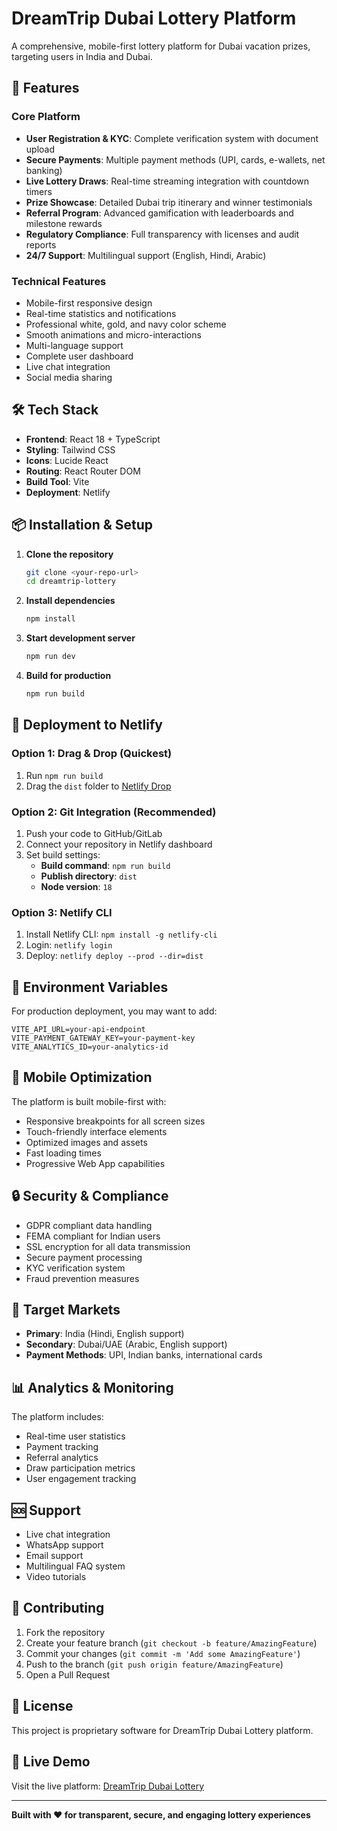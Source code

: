 # DreamTrip Dubai Lottery Platform

A comprehensive, mobile-first lottery platform for Dubai vacation prizes, targeting users in India and Dubai.

## 🚀 Features

### Core Platform
- **User Registration & KYC**: Complete verification system with document upload
- **Secure Payments**: Multiple payment methods (UPI, cards, e-wallets, net banking)
- **Live Lottery Draws**: Real-time streaming integration with countdown timers
- **Prize Showcase**: Detailed Dubai trip itinerary and winner testimonials
- **Referral Program**: Advanced gamification with leaderboards and milestone rewards
- **Regulatory Compliance**: Full transparency with licenses and audit reports
- **24/7 Support**: Multilingual support (English, Hindi, Arabic)

### Technical Features
- Mobile-first responsive design
- Real-time statistics and notifications
- Professional white, gold, and navy color scheme
- Smooth animations and micro-interactions
- Multi-language support
- Complete user dashboard
- Live chat integration
- Social media sharing

## 🛠 Tech Stack

- **Frontend**: React 18 + TypeScript
- **Styling**: Tailwind CSS
- **Icons**: Lucide React
- **Routing**: React Router DOM
- **Build Tool**: Vite
- **Deployment**: Netlify

## 📦 Installation & Setup

1. **Clone the repository**
   ```bash
   git clone <your-repo-url>
   cd dreamtrip-lottery
   ```

2. **Install dependencies**
   ```bash
   npm install
   ```

3. **Start development server**
   ```bash
   npm run dev
   ```

4. **Build for production**
   ```bash
   npm run build
   ```

## 🚀 Deployment to Netlify

### Option 1: Drag & Drop (Quickest)
1. Run `npm run build`
2. Drag the `dist` folder to [Netlify Drop](https://app.netlify.com/drop)

### Option 2: Git Integration (Recommended)
1. Push your code to GitHub/GitLab
2. Connect your repository in Netlify dashboard
3. Set build settings:
   - **Build command**: `npm run build`
   - **Publish directory**: `dist`
   - **Node version**: `18`

### Option 3: Netlify CLI
1. Install Netlify CLI: `npm install -g netlify-cli`
2. Login: `netlify login`
3. Deploy: `netlify deploy --prod --dir=dist`

## 🔧 Environment Variables

For production deployment, you may want to add:

```env
VITE_API_URL=your-api-endpoint
VITE_PAYMENT_GATEWAY_KEY=your-payment-key
VITE_ANALYTICS_ID=your-analytics-id
```

## 📱 Mobile Optimization

The platform is built mobile-first with:
- Responsive breakpoints for all screen sizes
- Touch-friendly interface elements
- Optimized images and assets
- Fast loading times
- Progressive Web App capabilities

## 🔒 Security & Compliance

- GDPR compliant data handling
- FEMA compliant for Indian users
- SSL encryption for all data transmission
- Secure payment processing
- KYC verification system
- Fraud prevention measures

## 🎯 Target Markets

- **Primary**: India (Hindi, English support)
- **Secondary**: Dubai/UAE (Arabic, English support)
- **Payment Methods**: UPI, Indian banks, international cards

## 📊 Analytics & Monitoring

The platform includes:
- Real-time user statistics
- Payment tracking
- Referral analytics
- Draw participation metrics
- User engagement tracking

## 🆘 Support

- Live chat integration
- WhatsApp support
- Email support
- Multilingual FAQ system
- Video tutorials

## 🤝 Contributing

1. Fork the repository
2. Create your feature branch (`git checkout -b feature/AmazingFeature`)
3. Commit your changes (`git commit -m 'Add some AmazingFeature'`)
4. Push to the branch (`git push origin feature/AmazingFeature`)
5. Open a Pull Request

## 📄 License

This project is proprietary software for DreamTrip Dubai Lottery platform.

## 🔗 Live Demo

Visit the live platform: [DreamTrip Dubai Lottery](https://your-netlify-url.netlify.app)

---

**Built with ❤️ for transparent, secure, and engaging lottery experiences**